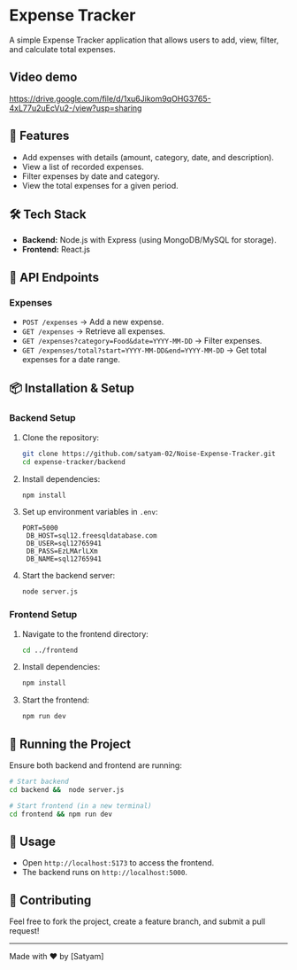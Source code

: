 # Expense Tracker

A simple Expense Tracker application that allows users to add, view, filter, and calculate total expenses.

## Video demo
https://drive.google.com/file/d/1xu6Jikom9qOHG3765-4xL77u2uEcVu2-/view?usp=sharing

## 🚀 Features
- Add expenses with details (amount, category, date, and description).
- View a list of recorded expenses.
- Filter expenses by date and category.
- View the total expenses for a given period.

## 🛠 Tech Stack
- **Backend:** Node.js with Express (using MongoDB/MySQL for storage).
- **Frontend:** React.js

## 📌 API Endpoints

### Expenses
- `POST /expenses` → Add a new expense.
- `GET /expenses` → Retrieve all expenses.
- `GET /expenses?category=Food&date=YYYY-MM-DD` → Filter expenses.
- `GET /expenses/total?start=YYYY-MM-DD&end=YYYY-MM-DD` → Get total expenses for a date range.

## 📦 Installation & Setup

### Backend Setup
1. Clone the repository:
   ```sh
   git clone https://github.com/satyam-02/Noise-Expense-Tracker.git
   cd expense-tracker/backend
   ```
2. Install dependencies:
   ```sh
   npm install
   ```
3. Set up environment variables in `.env`:
   ```env
   PORT=5000
    DB_HOST=sql12.freesqldatabase.com
    DB_USER=sql12765941
    DB_PASS=EzLMArlLXm
    DB_NAME=sql12765941
   ```
4. Start the backend server:
   ```sh
   node server.js
   ```

### Frontend Setup
1. Navigate to the frontend directory:
   ```sh
   cd ../frontend
   ```
2. Install dependencies:
   ```sh
   npm install
   ```
3. Start the frontend:
   ```sh
   npm run dev
   ```

## 🚀 Running the Project
Ensure both backend and frontend are running:
```sh
# Start backend
cd backend &&  node server.js

# Start frontend (in a new terminal)
cd frontend && npm run dev
```

## 🎯 Usage
- Open `http://localhost:5173` to access the frontend.
- The backend runs on `http://localhost:5000`.

## 🤝 Contributing
Feel free to fork the project, create a feature branch, and submit a pull request!

---
Made with ❤️ by [Satyam]


